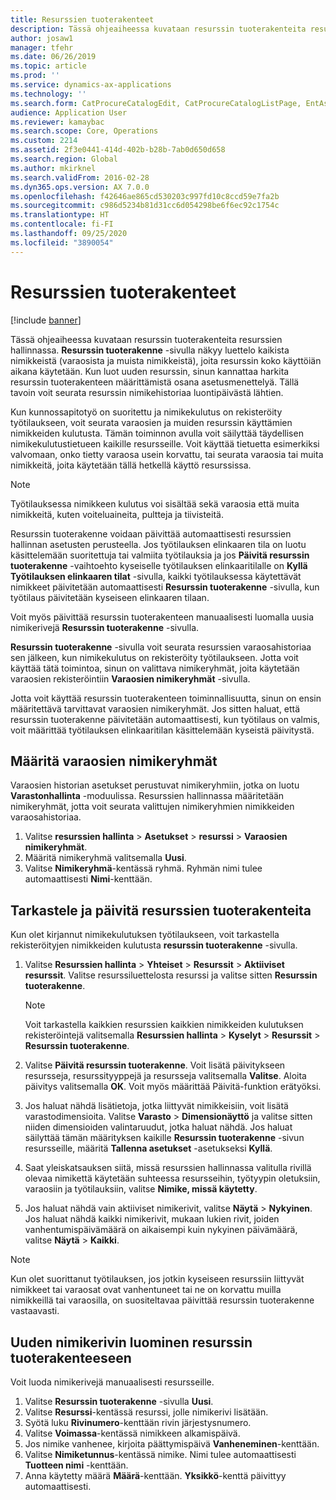 ```yaml
---
title: Resurssien tuoterakenteet
description: Tässä ohjeaiheessa kuvataan resurssin tuoterakenteita resurssien hallinnassa.
author: josaw1
manager: tfehr
ms.date: 06/26/2019
ms.topic: article
ms.prod: ''
ms.service: dynamics-ax-applications
ms.technology: ''
ms.search.form: CatProcureCatalogEdit, CatProcureCatalogListPage, EntAssetStandardSparePartsItemGroup, EntAssetObjectBOM
audience: Application User
ms.reviewer: kamaybac
ms.search.scope: Core, Operations
ms.custom: 2214
ms.assetid: 2f3e0441-414d-402b-b28b-7ab0d650d658
ms.search.region: Global
ms.author: mkirknel
ms.search.validFrom: 2016-02-28
ms.dyn365.ops.version: AX 7.0.0
ms.openlocfilehash: f42646ae865cd530203c997fd10c8ccd59e7fa2b
ms.sourcegitcommit: c986d5234b81d31cc6d054298be6f6ec92c1754c
ms.translationtype: HT
ms.contentlocale: fi-FI
ms.lasthandoff: 09/25/2020
ms.locfileid: "3890054"
---
```

# <a name="asset-boms"></a>Resurssien tuoterakenteet

[!include [banner](../../includes/banner.md)]

 

Tässä ohjeaiheessa kuvataan resurssin tuoterakenteita resurssien hallinnassa. **Resurssin tuoterakenne** -sivulla näkyy luettelo kaikista nimikkeistä (varaosista ja muista nimikkeistä), joita resurssin koko käyttöiän aikana käytetään. Kun luot uuden resurssin, sinun kannattaa harkita resurssin tuoterakenteen määrittämistä osana asetusmenettelyä. Tällä tavoin voit seurata resurssin nimikehistoriaa luontipäivästä lähtien.

Kun kunnossapitotyö on suoritettu ja nimikekulutus on rekisteröity työtilaukseen, voit seurata varaosien ja muiden resurssin käyttämien nimikkeiden kulutusta. Tämän toiminnon avulla voit säilyttää täydellisen nimikekulutustietueen kaikille resursseille. Voit käyttää tietuetta esimerkiksi valvomaan, onko tietty varaosa usein korvattu, tai seurata varaosia tai muita nimikkeitä, joita käytetään tällä hetkellä käyttö resurssissa.

> [!NOTE]
> Työtilauksessa nimikkeen kulutus voi sisältää sekä varaosia että muita nimikkeitä, kuten voiteluaineita, pultteja ja tiivisteitä.

Resurssin tuoterakenne voidaan päivittää automaattisesti resurssien hallinnan asetusten perusteella. Jos työtilauksen elinkaaren tila on luotu käsittelemään suoritettuja tai valmiita työtilauksia ja jos **Päivitä resurssin tuoterakenne** -vaihtoehto kyseiselle työtilauksen elinkaaritilalle on **Kyllä** **Työtilauksen elinkaaren tilat** -sivulla, kaikki työtilauksessa käytettävät nimikkeet päivitetään automaattisesti **Resurssin tuoterakenne** -sivulla, kun työtilaus päivitetään kyseiseen elinkaaren tilaan. 


Voit myös päivittää resurssin tuoterakenteen manuaalisesti luomalla uusia nimikerivejä **Resurssin tuoterakenne** -sivulla.

**Resurssin tuoterakenne** -sivulla voit seurata resurssien varaosahistoriaa sen jälkeen, kun nimikekulutus on rekisteröity työtilaukseen. Jotta voit käyttää tätä toimintoa, sinun on valittava nimikeryhmät, joita käytetään varaosien rekisteröintiin **Varaosien nimikeryhmät** -sivulla.

Jotta voit käyttää resurssin tuoterakenteen toiminnallisuutta, sinun on ensin määritettävä tarvittavat varaosien nimikeryhmät. Jos sitten haluat, että resurssin tuoterakenne päivitetään automaattisesti, kun työtilaus on valmis, voit määrittää työtilauksen elinkaaritilan käsittelemään kyseistä päivitystä. 


## <a name="set-up-spare-parts-item-groups"></a>Määritä varaosien nimikeryhmät

Varaosien historian asetukset perustuvat nimikeryhmiin, jotka on luotu **Varastonhallinta** -moduulissa. Resurssien hallinnassa määritetään nimikeryhmät, jotta voit seurata valittujen nimikeryhmien nimikkeiden varaosahistoriaa.

1. Valitse **resurssien hallinta** \> **Asetukset** \> **resurssi** \> **Varaosien nimikeryhmät**.
2. Määritä nimikeryhmä valitsemalla **Uusi**.
3. Valitse **Nimikeryhmä**-kentässä ryhmä. Ryhmän nimi tulee automaattisesti **Nimi**-kenttään.

## <a name="view-and-update-asset-boms"></a>Tarkastele ja päivitä resurssien tuoterakenteita

Kun olet kirjannut nimikekulutuksen työtilaukseen, voit tarkastella rekisteröityjen nimikkeiden kulutusta **resurssin tuoterakenne** -sivulla.

1. Valitse **Resurssien hallinta** \> **Yhteiset** \> **Resurssit** \> **Aktiiviset resurssit**. Valitse resurssiluettelosta resurssi ja valitse sitten **Resurssin tuoterakenne**.

    > [!NOTE]
    > Voit tarkastella kaikkien resurssien kaikkien nimikkeiden kulutuksen rekisteröintejä valitsemalla **Resurssien hallinta** \> **Kyselyt** \> **Resurssit** \> **Resurssin tuoterakenne**.

2. Valitse **Päivitä resurssin tuoterakenne**. Voit lisätä päivitykseen resursseja, resurssityyppejä ja resursseja valitsemalla **Valitse**. Aloita päivitys valitsemalla **OK**. Voit myös määrittää Päivitä-funktion erätyöksi.
3. Jos haluat nähdä lisätietoja, jotka liittyvät nimikkeisiin, voit lisätä varastodimensioita. Valitse **Varasto** \> **Dimensionäyttö** ja valitse sitten niiden dimensioiden valintaruudut, jotka haluat nähdä. Jos haluat säilyttää tämän määrityksen kaikille **Resurssin tuoterakenne** -sivun resursseille, määritä **Tallenna asetukset** -asetukseksi **Kyllä**.
4. Saat yleiskatsauksen siitä, missä resurssien hallinnassa valitulla rivillä olevaa nimikettä käytetään suhteessa resursseihin, työtyypin oletuksiin, varaosiin ja työtilauksiin, valitse **Nimike, missä käytetty**. 
5. Jos haluat nähdä vain aktiiviset nimikerivit, valitse **Näytä** \> **Nykyinen**. Jos haluat nähdä kaikki nimikerivit, mukaan lukien rivit, joiden vanhentumispäivämäärä on aikaisempi kuin nykyinen päivämäärä, valitse **Näytä** \> **Kaikki**.

> [!NOTE]
> Kun olet suorittanut työtilauksen, jos jotkin kyseiseen resurssiin liittyvät nimikkeet tai varaosat ovat vanhentuneet tai ne on korvattu muilla nimikkeillä tai varaosilla, on suositeltavaa päivittää resurssin tuoterakenne vastaavasti.

## <a name="create-a-new-item-line-in-an-asset-bom"></a>Uuden nimikerivin luominen resurssin tuoterakenteeseen

Voit luoda nimikerivejä manuaalisesti resursseille.

1. Valitse **Resurssin tuoterakenne** -sivulla **Uusi**.
2. Valitse **Resurssi**-kentässä resurssi, jolle nimikerivi lisätään.
3. Syötä luku **Rivinumero**-kenttään rivin järjestysnumero.
4. Valitse **Voimassa**-kentässä nimikkeen alkamispäivä.
5. Jos nimike vanhenee, kirjoita päättymispäivä **Vanheneminen**-kenttään.
6. Valitse **Nimiketunnus**-kentässä nimike. Nimi tulee automaattisesti **Tuotteen nimi** -kenttään.
7. Anna käytetty määrä **Määrä**-kenttään. **Yksikkö**-kenttä päivittyy automaattisesti.
